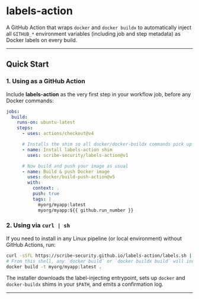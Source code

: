 # labels-action

A GitHub Action that wraps `docker` and `docker buildx` to automatically inject all `GITHUB_*` environment variables (including job and step metadata) as Docker labels on every build.

---

## Quick Start

### 1. Using as a GitHub Action

Include **labels-action** as the very first step in your workflow job, before any Docker commands:

```yaml
jobs:
  build:
    runs-on: ubuntu-latest
    steps:
      - uses: actions/checkout@v4

      # Installs the shim so all docker/docker-buildx commands pick up labels
      - name: Install labels-action shim
        uses: scribe-security/labels-action@v1

      # Now build and push your image as usual
      - name: Build & push Docker image
        uses: docker/build-push-action@v5
        with:
          context: .
          push: true
          tags: |
            myorg/myapp:latest
            myorg/myapp:${{ github.run_number }}
```

### 2. Using via `curl | sh`

If you need to install in any Linux pipeline (or local environment) without GitHub Actions, run:

```bash
curl -sSfL https://scribe-security.github.io/labels-action/labels.sh | sh
# From this shell, any `docker build` or `docker buildx build` will include labels
docker build -t myorg/myapp:latest .
```

The installer downloads the label-injecting entrypoint, sets up `docker` and `docker-buildx` shims in your `$PATH`, and emits a confirmation log.

---



